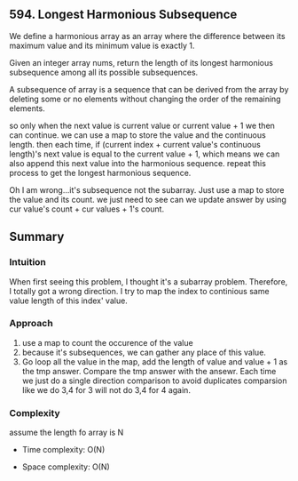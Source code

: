 ## 594. Longest Harmonious Subsequence

We define a harmonious array as an array where the difference between its maximum value and its minimum value is exactly 1.

Given an integer array nums, return the length of its longest harmonious subsequence among all its possible subsequences.

A subsequence of array is a sequence that can be derived from the array by deleting some or no elements without changing the order of the remaining elements.

so only when the next value is current value or current value + 1 we then can continue. we can use a map to store the value and the continuous length. then each time, if (current index + current value's continuous length)'s next value is equal to the current value + 1, which means we can also append this next value into the harmonious sequence. repeat this process to get the longest harmonious sequence.

Oh I am wrong...it's subsequence not the subarray. Just use a map to store the value and its count. we just need to see can we update answer by using cur value's count + cur values + 1's count.

## Summary

### Intuition
When first seeing this problem, I thought it's a subarray problem. Therefore, I totally got a wrong direction. I try to map the index to continious same value length of this index' value.

### Approach
1. use a map to count the occurence of the value
2. because it's subsequences, we can gather any place of this value. 
3. Go loop all the value in the map, add the length of value and value + 1 as the tmp answer. Compare the tmp answer with the ansewr. Each time we just do a single direction comparison to avoid duplicates comparsion like we do 3,4 for 3 will not do 3,4 for 4 again.

### Complexity
assume the length fo array is N
- Time complexity:
O(N)

- Space complexity:
O(N)